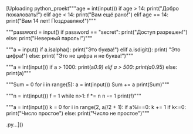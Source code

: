 [Uploading python_proekt"""age = int(input())
if age > 14:
    print("Добро пожаловать!")
elif age < 14:
    print("Вам ещё рано!")
elif age == 14:
    print("Вам 14 лет! Поздравляю!")"""

"""password = input()
if password == "secret":
    print("Доступ разрешен!")
else:
    print("Неверный пароль!")"""

"""a = input()
if a.isalpha():
    print("Это буква!")
elif a.isdigit():
    print( "Это цифра!")
else:
    print( "Это не цифра и не буква!")"""



"""a = int(input())
if a > 1000:
    print(a*0.9)
elif a > 500:
    print(a*0.95)
else:
    print(a)"""

"""Sum = 0
for i in range(5):
    a = int(input())
    Sum += a
print(Sum)"""

"""n = int(input())
f = 1
while n>1:
    f *= n
    n -= 1
print(f)"""

"""a = int(input())
k = 0
for i in range(2, a//2 + 1):
    if a%i==0:
        k += 1
if k<=0:
    print("Число простое")
else:
    print("Число не простое")"""
    






    
    
.py…]()
